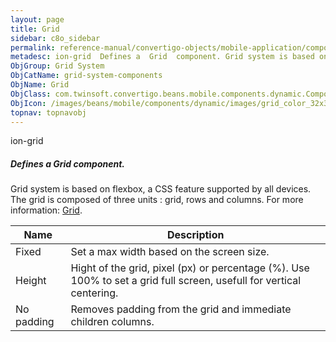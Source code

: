 ```yaml
---
layout: page
title: Grid
sidebar: c8o_sidebar
permalink: reference-manual/convertigo-objects/mobile-application/components/grid-system-components/grid/
metadesc: ion-grid  Defines a  Grid  component. Grid system is based on flexbox, a CSS feature supported by all devices. The grid is composed of three units   g
ObjGroup: Grid System
ObjCatName: grid-system-components
ObjName: Grid
ObjClass: com.twinsoft.convertigo.beans.mobile.components.dynamic.ComponentManager$1
ObjIcon: /images/beans/mobile/components/dynamic/images/grid_color_32x32.png
topnav: topnavobj
---
```

ion-grid
##### Defines a <i>Grid</i> component.
Grid system is based on flexbox, a CSS feature supported by all devices.
The grid is composed of three units : grid, rows and columns.
 For more information: <a href='https://ionicframework.com/docs/v3/components/#grid' target='_blank'>Grid</a>.

Name | Description 
--- | ---
Fixed | Set a max width based on the screen size.
Height | Hight of the grid, pixel (px) or percentage (%). Use 100% to set a grid full screen, usefull for vertical centering.
No padding | Removes padding from the grid and immediate children columns.

